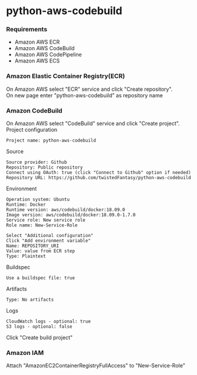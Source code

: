 # python-aws-codebuild

### Requirements
* Amazon AWS ECR
* Amazon AWS CodeBuild
* Amazon AWS CodePipeline
* Amazon AWS ECS

### Amazon Elastic Container Registry(ECR)
On Amazon AWS select "ECR" service and click "Create repository". </br>
On new page enter "python-aws-codebuild" as repository name

### Amazon CodeBuild
On Amazon AWS select "CodeBuild" service and click "Create project".
Project configuration
```
Project name: python-aws-codebuild
 ```
Source
``` 
Source provider: Github
Repository: Public repository
Connect using OAuth: true (click "Connect to Github" option if needed)
Repository URL: https://github.com/twistedFantasy/python-aws-codebuild
```
Environment
```
Operation system: Ubuntu
Runtime: Docker
Runtime version: aws/codebuild/docker:18.09.0
Image version: aws/codebuild/docker:18.09.0-1.7.0
Service role: New service role
Role name: New-Service-Role

Select "Additional configuration"
Click "Add environment variable"
Name: REPOSITORY_URI
Value: value from ECR step
Type: Plaintext
```
Buildspec
```
Use a buildspec file: true
```
Artifacts
```
Type: No artifacts
```
Logs
```
CloudWatch logs - optional: true
S3 logs - optional: false
```
Click "Create build project"

### Amazon IAM
Attach "AmazonEC2ContainerRegistryFullAccess" to "New-Service-Role"
